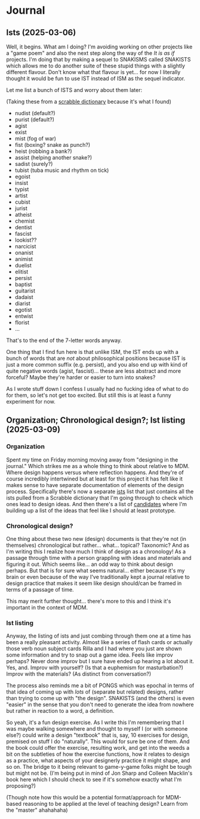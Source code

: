 # Journal

## Ists (2025-03-06)

Well, it begins. What am I doing? I'm avoiding working on other projects like a "game poem" and also the next step along the way of the *It is as if* projects. I'm doing that by making a sequel to SNAKISMS called SNAKISTS which allows me to do another suite of these stupid things with a slightly different flavour. Don't know what that flavour is yet... for now I literally thought it would be fun to use IST instead of ISM as the sequel indicator.

Let me list a bunch of ISTS and worry about them later:

(Taking these from a [scrabble dictionary](https://scrabble.merriam.com/words/end-with/ist) because it's what I found)

- nudist (default?)
- purist (default?)
- agist
- exist
- mist (fog of war)
- fist (boxing? snake as punch?)
- heist (robbing a bank?)
- assist (helping another snake?)
- sadist (surely?)
- tubist (tuba music and rhythm on tick)
- egoist
- insist
- typist
- artist
- cubist
- jurist
- atheist
- chemist
- dentist
- fascist
- lookist??
- narcicist
- onanist
- animist
- duelist
- elitist 
- persist
- baptist
- guitarist
- dadaist
- diarist
- egotist
- entwist
- florist
- ...

That's to the end of the 7-letter words anyway.

One thing that I find fun here is that unlike ISM, the IST ends up with a bunch of words that are *not* about philosophical positions because IST is just a more common suffix (e.g. persist), and you also end up with kind of quite negative words (agist, fascist)... these are less abstract and more forceful? Maybe they're harder or easier to turn into snakes?

As I wrote stuff down I confess I usually had no fucking idea of what to do for them, so let's not get too excited. But still this is at least a funny experiment for now.

## Organization; Chronological design?; Ist listing (2025-03-09)

### Organization

Spent my time on Friday morning moving away from "designing in the journal." Which strikes me as a whole thing to think about relative to MDM. Where design happens versus where reflection happens. And they're of course incredibly intertwined but at least for this project it has felt like it makes sense to have separate documentation of elements of the design process. Specifically there's now a separate [ists](./ists.md) list that just contains all the ists pulled from a Scrabble dictionary that I'm going through to check which ones lead to design ideas. And then there's a list of [candidates](./candidates.md) where I'm building up a list of the ideas that feel like I should at least prototype.

### Chronological design?

One thing about these two new (design) documents is that they're not (in themselves) chronological but rather... what... topical? Taxonomic? And as I'm writing this I realize how much I think of design as a chronology! As a passage through time with a person grappling with ideas and materials and figuring it out. Which seems like... an odd way to think about design perhaps. But that is for sure what seems natural... either because it's my brain or even because of the way I've traditionally kept a journal relative to design practice that makes it seem like design should/can be framed in terms of a passage of time.

This may merit further thought... there's more to this and I think it's important in the context of MDM.

### Ist listing

Anyway, the listing of ists and just combing through them one at a time has been a really pleasant activity. Almost like a series of flash cards or actually those verb noun subject cards Rilla and I had where you just are shown some information and try to snap out a game idea. Feels like improv perhaps? Never done improv but I sure have ended up hearing a lot about it. Yes, and. Improv with yourself? (Is that a euphemism for masturbation?) Improv with the materials? (As distinct from conversation?)

The process also reminds me a bit of PONGS which was epochal in terms of that idea of coming up with *lots* of (separate but related) designs, rather than trying to come up with "the design". SNAKISTS (and the others) is even "easier" in the sense that you don't need to generate the idea from nowhere but rather in reaction to a word, a definition. 

So yeah, it's a fun design exercise. As I write this I'm remembering that I was maybe walking somewhere and thought to myself I (or with someone else?) could write a design "textbook" that is, say, 10 exercises for design, premised on stuff I do "naturally". This would for sure be one of them. And the book could offer the exercise, resulting work, and get into the weeds a bit on the subtleties of how the exercise functions, how it relates to design as a practice, what aspects of your designerly practice it might shape, and so on. The bridge to it being relevant to game-y-game folks might be tough but might not be. (I'm being put in mind of Jon Sharp and Colleen Macklin's book here which I should check to see if it's somehow exactly what I'm proposing?)

(Though note how this would be a potential format/approach for MDM-based reasoning to be applied at the level of teaching design? Learn from the "master" ahahahaha)